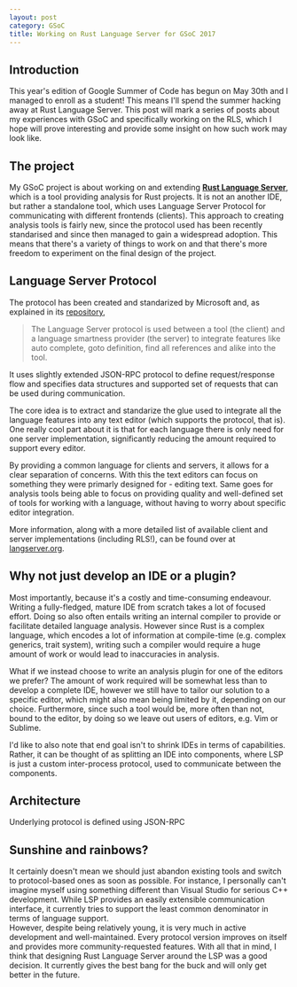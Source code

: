 ```yaml
---
layout: post
category: GSoC
title: Working on Rust Language Server for GSoC 2017
---
```

## Introduction
This year's edition of Google Summer of Code has begun on May 30th and I managed to enroll as a student! This means I'll spend the summer hacking away at Rust Language Server. This post will mark a series of posts about my experiences with GSoC and specifically working on the RLS, which I hope will prove interesting and provide some insight on how such work may look like.

## The project
My GSoC project is about working on and extending [**Rust Language Server**](https://github.com/rust-lang-nursery/rls/), which is a tool providing analysis for Rust projects. It is not an another IDE, but rather a standalone tool, which uses Language Server Protocol for communicating with different frontends (clients). This approach to creating analysis tools is fairly new, since the protocol used has been recently standarised and since then managed to gain a widespread adoption. This means that there's a variety of things to work on and that there's more freedom to experiment on the final design of the project.

## Language Server Protocol
The protocol has been created and standarized by Microsoft and, as explained in its [repository](https://github.com/Microsoft/language-server-protocol),
> The Language Server protocol is used between a tool (the client) and a language smartness provider (the server) to integrate features like auto complete, goto definition, find all references and alike into the tool.

It uses slightly extended JSON-RPC protocol to define request/response flow and specifies data structures and  supported set of requests that can be used during communication.

The core idea is to extract and standarize the glue used to integrate all the language features into any text editor (which supports the protocol, that is). One really cool part about it is that for each language there is only need for one server implementation, significantly reducing the amount required to support every editor.

By providing a common language for clients and servers, it allows for a clear separation of concerns. With this the text editors can focus on something they were primarly designed for - editing text. Same goes for analysis tools being able to focus on providing quality and well-defined set of tools for working with a language, without having to worry about specific editor integration.

More information, along with a more detailed list of available client and server implementations (including RLS!), can be found over at [langserver.org](http://langserver.org/).


## Why not just develop an IDE or a plugin?
Most importantly, because it's a costly and time-consuming endeavour. Writing a fully-fledged, mature IDE from scratch takes a lot of focused effort. Doing so also often entails writing an internal compiler to provide or facilitate detailed language analysis. However since Rust is a complex language, which encodes a lot of information at compile-time (e.g. complex generics, trait system), writing such a compiler would require a huge amount of work or would lead to inaccuracies in analysis.

What if we instead choose to write an analysis plugin for one of the editors we prefer? The amount of work required will be somewhat less than to develop a complete IDE, however we still have to tailor our solution to a specific editor, which might also mean being limited by it, depending on our choice. Furthermore, since such a tool would be, more often than not, bound to the editor, by doing so we leave out users of editors, e.g. Vim or Sublime.

I'd like to also note that end goal isn't to shrink IDEs in terms of capabilities. Rather, it can be thought of as splitting an IDE into components, where LSP is just a custom inter-process protocol, used to communicate between the components.

## Architecture
Underlying protocol is defined using JSON-RPC

## Sunshine and rainbows?
It certainly doesn't mean we should just abandon existing tools and switch to protocol-based ones as soon as possible. For instance, I personally can't imagine myself using something different than Visual Studio for serious C++ development. While LSP provides an easily extensible communication interface, it currently tries to support the least common denominator in terms of language support.
<br>However, despite being relatively young, it is very much in active development and well-maintained. Every protocol version improves on itself and provides more community-requested features. With all that in mind, I think that designing Rust Language Server around the LSP was a good decision. It currently gives the best bang for the buck and will only get better in the future.
